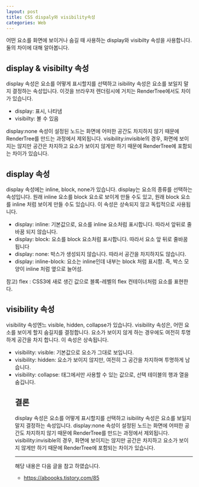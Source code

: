 ```yaml
---
layout: post
title: CSS dispaly와 visibility속성
categories: Web
---
```

 

어떤 요소를 화면에 보이거나 숨길 때 사용하는 display와 visibilty 속성을 사용합니다. 둘의 차이에 대해 알아봅니다.

## display & visibilty 속성
display 속성은 요소를 어떻게 표시할지를 선택하고 isibility 속성은 요소를 보일지 말지 결정하는 속성입니다. 이것을 브라우저 렌더링시에 거치는 RenderTree에서도 차이가 있습니다.

- display: 표시, 나타냄
- visibilty: 볼 수 있음

display:none 속성이 설정된 노드는 화면에 어떠한 공간도 차지하지 않기 때문에 RenderTree를 만드는 과정에서 제외됩니다. visibility:invisible의 경우, 화면에 보이지는 않지만 공간은 차지하고 요소가 보이지 않게만 하기 때문에 RenderTree에 포함되는 차이가 있습니다.

 
## display 속성
display 속성에는 inline, block, none가 있습니다. display는 요소의 종류를 선택하는 속성입니다.
원래 inline 요소를 block 요소로 보이게 만들 수도 있고, 원래 block 요소를 inline 처럼 보이게 만들 수도 있습니다. 이 속성은 상속되지 않고 독립적으로 사용됩니다. 

- display: inline: 기본값으로, 요소를 inline 요소처럼 표시합니다. 따라서 앞뒤로 줄바꿈 되지 않습니다.
- display: block: 요소를 block 요소처럼 표시합니다. 따라서 요소 앞 뒤로 줄바꿈 됩니다
- display: none: 박스가 생성되지 않습니다. 따라서 공간을 차지하지도 않습니다.
- display: inline-block: 요소는 inline인데 내부는 block 처럼 표시함. 즉, 박스 모양이 inline 처럼 옆으로 늘어섬.

참고) flex : CSS3에 새로 생긴 값으로 블록-레벨의 flex 컨테이너처럼 요소를 표현한다.


## visibility 속성

visibility 속성엔느 visible, hidden, collapse가 있습니다. visibility 속성은, 어떤 요소를 보이게 할지 숨길지를 결정합니다. 요소가 보이지 않게 하는 경우에도 여전히 투명하게 공간을 차지 합니다. 이 속성은 상속됩니다.

- visibility: visible: 기본값으로 요소가 그대로 보입니다.
- visibility: hidden: 요소가 보이지 않지만, 여전히 그 공간을 차지하며 투명하게 남습니다.
- visibility: collapse: <table> 태그에서만 사용할 수 있는 값으로, 선택 테이블의 행과 열을 숨깁니다.

 
 
## 결론
display 속성은 요소를 어떻게 표시할지를 선택하고 isibility 속성은 요소를 보일지 말지 결정하는 속성입니다. display:none 속성이 설정된 노드는 화면에 어떠한 공간도 차지하지 않기 때문에 RenderTree를 만드는 과정에서 제외됩니다. visibility:invisible의 경우, 화면에 보이지는 않지만 공간은 차지하고 요소가 보이지 않게만 하기 때문에 RenderTree에 포함되는 차이가 있습니다.

---

해당 내용은 다음 글을 참고 하였습니다.

- https://aboooks.tistory.com/85
